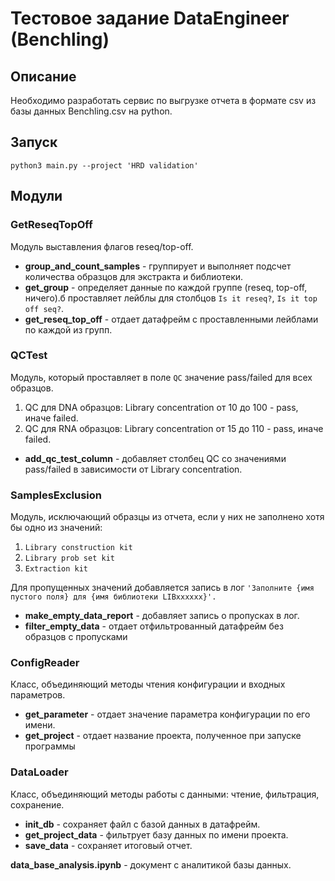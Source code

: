 # Тестовое задание DataEngineer (Benchling)
## Описание
Необходимо разработать сервис по выгрузке отчета в формате csv из базы данных Benchling.csv на python.
## Запуск
```
python3 main.py --project 'HRD validation'
```
## Модули
### GetReseqTopOff
Модуль выставления флагов reseq/top-off.
* **group_and_count_samples** - группирует и выполняет подсчет количества образцов для экстракта и библиотеки.
* **get_group** - определяет данные по каждой группе (reseq, top-off, ничего).б проставляет лейблы для столбцов ```Is it reseq?```, ```Is it top off seq?```.
* **get_reseq_top_off** - отдает датафрейм с проставленными лейблами по каждой из групп.
### QCTest
Модуль, который проставляет в поле  ```QC``` значение pass/failed для всех образцов.
1. QC для DNA образцов: 
Library concentration от 10 до 100 - pass, иначе failed.
2. QC для RNA образцов: Library concentration от 15 до 110 - pass, иначе failed.
* **add_qc_test_column** - добавляет столбец QC со значениями pass/failed в зависимости от Library concentration.
### SamplesExclusion
Модуль, исключающий образцы из отчета, если у них не заполнено хотя бы одно из значений:
1. ```Library construction kit```
2. ```Library prob set kit```
3. ```Extraction kit```

Для пропущенных значений добавляется запись в лог
```'Заполните {имя пустого поля} для {имя библиотеки LIBxxxxxx}'.```
* **make_empty_data_report** - добавляет запись о пропусках в лог.
* **filter_empty_data** - отдает отфильтрованный датафрейм без образцов с пропусками
### ConfigReader
Класс, объединяющий методы чтения конфигурации и входных параметров.
* **get_parameter** - отдает значение параметра конфигурации по его имени.
* **get_project** - отдает название проекта, полученное при запуске программы
### DataLoader
Класс, объединяющий методы работы с данными: чтение, фильтрация, сохранение.
* **init_db** - сохраняет файл с базой данных в датафрейм.
* **get_project_data** - фильтрует базу данных по имени проекта.
* **save_data** - сохраняет итоговый отчет.

**data_base_analysis.ipynb** - документ с аналитикой базы данных.